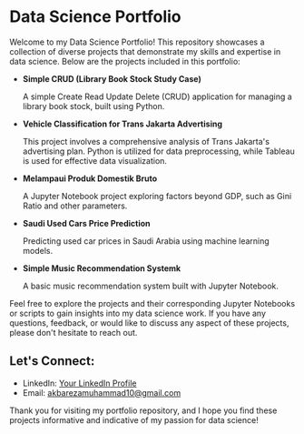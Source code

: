 # Data Science Portfolio

Welcome to my Data Science Portfolio! This repository showcases a collection of diverse projects that demonstrate my skills and expertise in data science. Below are the projects included in this portfolio:

- **Simple CRUD (Library Book Stock Study Case)**
 
  A simple Create Read Update Delete (CRUD) application for managing a library book stock, built using Python.
  <br>

- **Vehicle Classification for Trans Jakarta Advertising**
 
  This project involves a comprehensive analysis of Trans Jakarta's advertising plan. Python is utilized for data preprocessing, while Tableau is used for effective data visualization.

- **Melampaui Produk Domestik Bruto**
  
  A Jupyter Notebook project exploring factors beyond GDP, such as Gini Ratio and other parameters.


- **Saudi Used Cars Price Prediction**
  
  Predicting used car prices in Saudi Arabia using machine learning models.

- **Simple Music Recommendation Systemk**
  
  A basic music recommendation system built with Jupyter Notebook.

Feel free to explore the projects and their corresponding Jupyter Notebooks or scripts to gain insights into my data science work. If you have any questions, feedback, or would like to discuss any aspect of these projects, please don't hesitate to reach out.

## Let's Connect:
- LinkedIn: [Your LinkedIn Profile](https://www.linkedin.com/in/yourusername)
- Email: akbarezamuhammad10@gmail.com

Thank you for visiting my portfolio repository, and I hope you find these projects informative and indicative of my passion for data science!